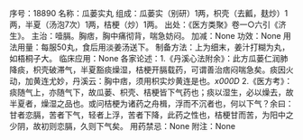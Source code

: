 序号：18890
名称：瓜蒌实丸
组成：瓜蒌实（别研）1两，枳壳（去瓤，麸炒）1两，半夏（汤泡7次）1两，桔梗（炒）1两。
出处：《医方类聚》卷一○六引《济生》。
主治：噎膈。胸痞，胸中痛彻背，喘急妨闷。
加减：None
功效：None
用法用量：每服50丸，食后用淡姜汤送下。
制备方法：上为细末，姜汁打糊为丸，如梧桐子大。
临床应用：None
各家论述：1.《丹溪心法附余》：此方瓜蒌仁润肺降痰，枳壳破滞气，半夏豁痰燥湿，桔梗开膈载药，可谓善治痞闷喘急矣。痰因火动，加黄连尤妙，丹溪云：胸中痞，须用枳实炒黄连是也。_x000D_
2.《医方考》：痰随气上，亦随气下，故瓜蒌、枳壳、桔梗皆下气药也；痰以湿生，必以燥去，故半夏者，燥湿之品也。或问桔梗为诸药之舟楫，浮而不沉者也，何以下气？余曰：甘者恋膈，苦者下气，轻者上浮，苦者下降，此药之性也，桔梗甘而苦，为阳中之少阴，故初则恋膈，久则下气矣。
用药禁忌：None
附注：None
